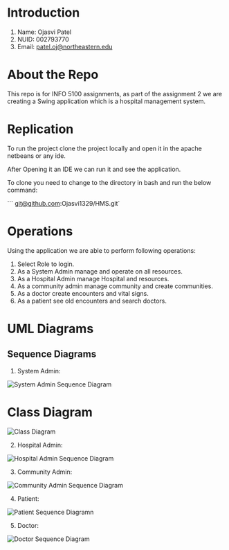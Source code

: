 # Introduction
1. Name: Ojasvi Patel
2. NUID: 002793770
3. Email: patel.oj@northeastern.edu

# About the Repo

This repo is for INFO 5100 assignments, as part of the assignment 2 we are creating a Swing application which is a hospital management system.

# Replication

To run the project clone the project locally and open it in the apache netbeans or any ide.

After Opening it an IDE we can run it and see the application.

To clone you need to change to the directory in bash and run the below command:

``` git@github.com:Ojasvi1329/HMS.git`

# Operations 

Using the application we are able to perform following operations:

1. Select Role to login.
2. As a System Admin manage and operate on all resources.
3. As a Hospital Admin manage Hospital and resources.
4. As a community admin manage community and create communities.
5. As a doctor create encounters and vital signs.
6. As a patient see old encounters and search doctors.






# UML Diagrams

## Sequence Diagrams

1. System Admin:

![System Admin Sequence Diagram](./UML/sequence%20Diagram/system_admin_sq.png)

# Class Diagram

![Class Diagram](https://github.com/Ojasvi1329/HMS/blob/main/HMS/class/assignment2_class.png)

2. Hospital Admin:

![Hospital Admin Sequence Diagram](./UML/sequence%20Diagram/Hospital%20Admin_sq.png)

3. Community Admin: 

![Community Admin Sequence Diagram](./UML/sequence%20Diagram/community_sq.png)

4. Patient:

![Patient Sequence Diagramn](/)

5. Doctor:

![Doctor Sequence Diagram](./UML/sequence%20Diagram/doctor_sq.png)





